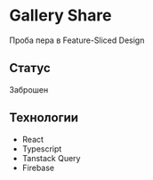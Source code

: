 
# Gallery Share

Проба пера в Feature-Sliced Design

## Статус
Заброшен

## Технологии

 - React
 - Typescript
 - Tanstack Query
 - Firebase
